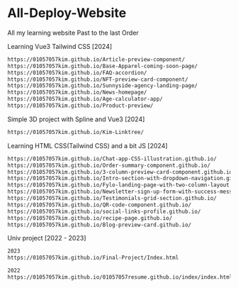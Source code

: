# All-Deploy-Website
All my learning website
Past to the last Order 

Learning Vue3 Tailwind CSS [2024]
```sh
https://01057057kim.github.io/Article-preview-component/
https://01057057kim.github.io/Base-Apparel-coming-soon-page/
https://01057057kim.github.io/FAQ-accordion/
https://01057057kim.github.io/NFT-preview-card-component/
https://01057057kim.github.io/Sunnyside-agency-landing-page/
https://01057057kim.github.io/News-homepage/
https://01057057kim.github.io/Age-calculator-app/
https://01057057kim.github.io/Product-preview/
```

Simple 3D project with Spline and Vue3 [2024]
```sh
https://01057057kim.github.io/Kim-Linktree/ 
```

Learning HTML CSS(Tailwind CSS) and a bit JS [2024]
```sh
https://01057057kim.github.io/Chat-app-CSS-illustration.github.io/
https://01057057kim.github.io/Order-summary-component.github.io/
https://01057057kim.github.io/3-column-preview-card-component.github.io/
https://01057057kim.github.io/Intro-section-with-dropdown-navigation.github.io/
https://01057057kim.github.io/Fylo-landing-page-with-two-column-layout.github.io/
https://01057057kim.github.io/Newsletter-sign-up-form-with-success-message.github.io/
https://01057057kim.github.io/Testimonials-grid-section.github.io/
https://01057057kim.github.io/QR-code-component.github.io/
https://01057057kim.github.io/social-links-profile.github.io/
https://01057057kim.github.io/recipe-page.github.io/
https://01057057kim.github.io/Blog-preview-card.github.io/
```

Univ project [2022 - 2023]
```sh
2023
https://01057057kim.github.io/Final-Project/Index.html

2022
https://01057057kim.github.io/01057057resume.github.io/index/index.html
```
